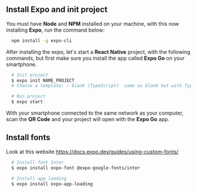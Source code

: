 ## Install Expo and init project
You must have **Node** and **NPM** installed on your machine, with this now installing **Expo**, run the command below:
```bash
  npm install -g expo-cli
```

After installing the expo, let's start a **React Native** project, with the following commands, but first make sure you install the app called **Expo Go** on your smartphone.
```bash
  # Init project
  $ expo init NAME_PROJECT
  # Choose a template: › blank (TypeScript)  same as blank but with TypeScript configuration

  # Run project
  $ expo start
```
With your smartphone connected to the same network as your computer, scan the **QR Code** and your project will open with the **Expo Go** app.

## Install fonts 
Look at this website https://docs.expo.dev/guides/using-custom-fonts/

```bash
  # Install font Inter
  $ expo install expo-font @expo-google-fonts/inter

  # Install app loading
  $ expo install expo-app-loading
```
